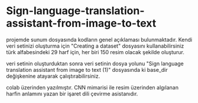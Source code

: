 # Sign-language-translation-assistant-from-image-to-text

projemde sunum dosyasında kodların genel açıklaması bulunmaktadır. Kendi veri setinizi oluşturma için "Creating a dataset" dosyasını kullanabilirsiniz türk alfabesindeki 29 harf için, her biri 150 resim olacak şekilde oluşturur.

veri setinin oluşturduktan sonra veri setinin dosya yolunu "Sign language translation assistant from image to text (1)" dosyasında ki base_dir değişkenine atayarak çalıştırabilirsiniz. 


colab üzerinden yazılmıştır.
CNN mimarisi ile resim üzerinden algılanan harfin anlamını yazan bir işaret dili çevirme asistanıdır. 
